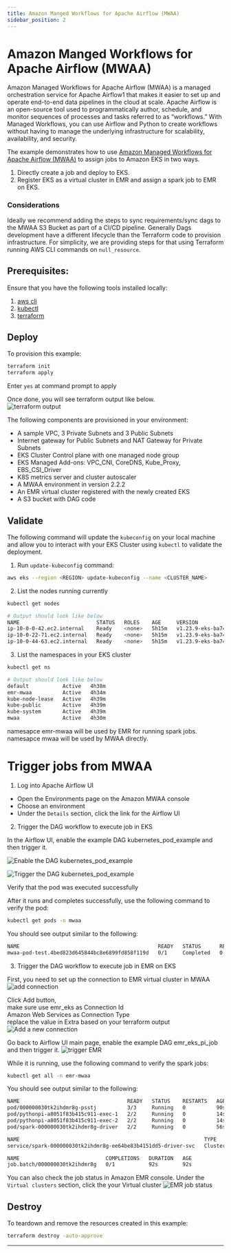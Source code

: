 ```yaml
---
title: Amazon Manged Workflows for Apache Airflow (MWAA)
sidebar_position: 2
---
```


# Amazon Manged Workflows for Apache Airflow (MWAA)
Amazon Managed Workflows for Apache Airflow (MWAA) is a managed orchestration service for Apache Airflow1 that makes it easier to set up and operate end-to-end data pipelines in the cloud at scale. Apache Airflow is an open-source tool used to programmatically author, schedule, and monitor sequences of processes and tasks referred to as “workflows.” With Managed Workflows, you can use Airflow and Python to create workflows without having to manage the underlying infrastructure for scalability, availability, and security.

The example demonstrates how to use [Amazon Managed Workflows for Apache Airflow (MWAA)](https://docs.aws.amazon.com/mwaa/latest/userguide/what-is-mwaa.html) to assign jobs to Amazon EKS in two ways.
1. Directly create a job and deploy to EKS.
2. Register EKS as a virtual cluster in EMR and assign a spark job to EMR on EKS.

### Considerations

Ideally we recommend adding the steps to sync requirements/sync dags to the MWAA S3 Bucket as part of a CI/CD pipeline. Generally Dags development have a different lifecycle than the Terraform code to provision infrastructure.
For simplicity, we are providing steps for that using Terraform running AWS CLI commands on `null_resource`.

## Prerequisites:

Ensure that you have the following tools installed locally:

1. [aws cli](https://docs.aws.amazon.com/cli/latest/userguide/install-cliv2.html)
2. [kubectl](https://Kubernetes.io/docs/tasks/tools/)
3. [terraform](https://learn.hashicorp.com/tutorials/terraform/install-cli)

## Deploy

To provision this example:

```bash
terraform init
terraform apply
```

Enter `yes` at command prompt to apply

Once done, you will see terraform output like below. <br />
![terraform output](terraform-output.png)

The following components are provisioned in your environment:
- A sample VPC, 3 Private Subnets and 3 Public Subnets
- Internet gateway for Public Subnets and NAT Gateway for Private Subnets
- EKS Cluster Control plane with one managed node group
- EKS Managed Add-ons: VPC_CNI, CoreDNS, Kube_Proxy, EBS_CSI_Driver
- K8S metrics server and cluster autoscaler
- A MWAA environment in version 2.2.2
- An EMR virtual cluster registered with the newly created EKS
- A S3 bucket with DAG code

## Validate

The following command will update the `kubeconfig` on your local machine and allow you to interact with your EKS Cluster using `kubectl` to validate the deployment.

1. Run `update-kubeconfig` command:

```bash
aws eks --region <REGION> update-kubeconfig --name <CLUSTER_NAME>
```

2. List the nodes running currently

```bash
kubectl get nodes

# Output should look like below
NAME                         STATUS   ROLES    AGE     VERSION
ip-10-0-0-42.ec2.internal    Ready    <none>   5h15m   v1.23.9-eks-ba74326
ip-10-0-22-71.ec2.internal   Ready    <none>   5h15m   v1.23.9-eks-ba74326
ip-10-0-44-63.ec2.internal   Ready    <none>   5h15m   v1.23.9-eks-ba74326
```

3. List the namespaces in your EKS cluster
```bash
kubectl get ns

# Output should look like below
default           Active   4h38m
emr-mwaa          Active   4h34m
kube-node-lease   Active   4h39m
kube-public       Active   4h39m
kube-system       Active   4h39m
mwaa              Active   4h30m
```

namesapce emr-mwaa will be used by EMR for running spark jobs.<br />
namesapce mwaa will be used by MWAA directly.


# Trigger jobs from MWAA
1. Log into Apache Airflow UI

- Open the Environments page on the Amazon MWAA console
- Choose an environment
- Under the `Details` section, click the link for the Airflow UI

2. Trigger the DAG workflow to execute job in EKS

In the Airflow UI, enable the example DAG kubernetes_pod_example and then trigger it.

![Enable the DAG kubernetes_pod_example ](kubernetes_pod_example_dag.png)

![Trigger the DAG kubernetes_pod_example ](dag_tree.png)

Verify that the pod was executed successfully

After it runs and completes successfully, use the following command to verify the pod:

```bash
kubectl get pods -n mwaa
```

You should see output similar to the following:

```bash
NAME                                             READY   STATUS      RESTARTS   AGE
mwaa-pod-test.4bed823d645844bc8e6899fd858f119d   0/1     Completed   0          25s
```

3. Trigger the DAG workflow to execute job in EMR on EKS

First, you need to set up the connection to EMR virtual cluster in MWAA
![add connection](add-connection.PNG)

Click Add button, <br />
make sure use emr_eks as Connection Id <br />
Amazon Web Services as Connection Type <br />
replace the value in Extra based on your terraform output <br />
![Add a new connection](Add-new-connection.PNG)


Go back to Airflow UI main page, enable the example DAG emr_eks_pi_job and then trigger it.
![trigger EMR](trigger-emr.PNG)

While it is running, use the following command to verify the spark jobs:

```bash
kubectl get all -n emr-mwaa
```

You should see output similar to the following:

```bash
NAME                                   READY   STATUS    RESTARTS   AGE
pod/000000030tk2ihdmr8g-psstj          3/3     Running   0          90s
pod/pythonpi-a8051f83b415c911-exec-1   2/2     Running   0          14s
pod/pythonpi-a8051f83b415c911-exec-2   2/2     Running   0          14s
pod/spark-000000030tk2ihdmr8g-driver   2/2     Running   0          56s

NAME                                                            TYPE        CLUSTER-IP   EXTERNAL-IP   PORT(S)                      AGE
service/spark-000000030tk2ihdmr8g-ee64be83b4151dd5-driver-svc   ClusterIP   None         <none>        7078/TCP,7079/TCP,4040/TCP   57s

NAME                            COMPLETIONS   DURATION   AGE
job.batch/000000030tk2ihdmr8g   0/1           92s        92s
```
You can also check the job status in Amazon EMR console. Under the `Virtual clusters` section, click the your Virtual cluster
![EMR job status](emr-job-status.PNG)

## Destroy

To teardown and remove the resources created in this example:

```bash
terraform destroy -auto-approve
```
---
